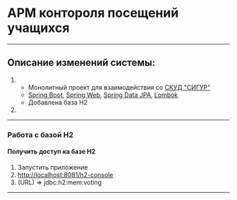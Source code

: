 # АРМ контороля посещений учащихся

---

## Описание изменений системы:

1)  * Монолитный проект для взаимодействия со [СКУД "СИГУР"](https://sigur.com/)
    * [Spring Boot](https://docs.spring.io/spring-boot/docs/current/reference/htmlsingle/), [Spring Web](https://docs.spring.io/spring-boot/docs/2.7.2/reference/htmlsingle/#web), [Spring Data JPA](https://docs.spring.io/spring-boot/docs/2.7.2/reference/htmlsingle/#data.sql.jpa-and-spring-data), [Lombok](https://projectlombok.org/)
    * Добавлена база H2
2)  


---

### Работа с базой H2
#### Получить доступ ка базе H2
1) Запустить приложение
2) [http://localhost:8081/h2-console]()
3) (URL) => jdbc:h2:mem:voting
---
